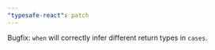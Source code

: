 ```yaml
---
"typesafe-react": patch
---
```


Bugfix: `when` will correctly infer different return types in `cases`.
